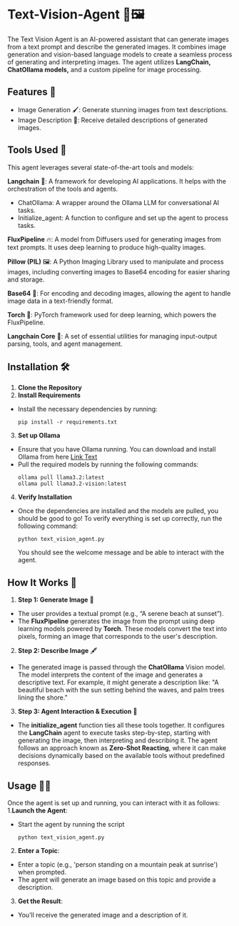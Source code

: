# Text-Vision-Agent 🚀🖼️

The Text Vision Agent is an AI-powered assistant that can generate images from a text prompt and describe the generated images. It combines image generation and vision-based language models to create a seamless process of generating and interpreting images. The agent utilizes **LangChain, ChatOllama models,** and a custom pipeline for image processing.

## Features 🌟
  * Image Generation 🖌️: Generate stunning images from text descriptions.
  * Image Description 📝: Receive detailed descriptions of generated images.

## Tools Used 🔧
This agent leverages several state-of-the-art tools and models:

**Langchain** 🔗: A framework for developing AI applications. It helps with the orchestration of the tools and agents.
  * ChatOllama: A wrapper around the Ollama LLM for conversational AI tasks.
  * Initialize_agent: A function to configure and set up the agent to process tasks.

**FluxPipeline** 🔥: A model from Diffusers used for generating images from text prompts. It uses deep learning to produce high-quality images.

**Pillow (PIL)** 🖼️: A Python Imaging Library used to manipulate and process images, including converting images to Base64 encoding for easier sharing and storage.

**Base64** 🔐: For encoding and decoding images, allowing the agent to handle image data in a text-friendly format.

**Torch** 🔋: PyTorch framework used for deep learning, which powers the FluxPipeline.

**Langchain Core** 🧠: A set of essential utilities for managing input-output parsing, tools, and agent management.

## Installation 🛠️
1. **Clone the Repository**
2. **Install Requirements**
 * Install the necessary dependencies by running:
   ```
   pip install -r requirements.txt
   ```
3. **Set up Ollama**
  * Ensure that you have Ollama running. You can download and install Ollama from here [Link Text](https://ollama.com/download)
  * Pull the required models by running the following commands:
    ```
    ollama pull llama3.2:latest
    ollama pull llama3.2-vision:latest
    ```
4. **Verify Installation**
  * Once the dependencies are installed and the models are pulled, you should be good to go! To verify everything is set up correctly, run the following command:
    ```
    python text_vision_agent.py
    ```
    You should see the welcome message and be able to interact with the agent.
    
## How It Works 🔄

1. **Step 1: Generate Image** 🌄
  * The user provides a textual prompt (e.g., “A serene beach at sunset”).
  * The **FluxPipeline** generates the image from the prompt using deep learning models powered by **Torch**. These models convert the text into pixels, forming an image that corresponds to the user's description.

2. **Step 2: Describe Image** 🖋️
  * The generated image is passed through the **ChatOllama** Vision model. The model interprets the content of the image and generates a descriptive text. For example, it might generate a description like: "A beautiful beach with the sun setting behind the waves, and palm trees lining the shore."

3. **Step 3: Agent Interaction & Execution** 💬
  * The **initialize_agent** function ties all these tools together. It configures the **LangChain** agent to execute tasks step-by-step, starting with generating the image, then interpreting and describing it. The agent follows an approach known as **Zero-Shot Reacting**, where it can make decisions dynamically based on the available tools without predefined responses.

## Usage 🧑‍💻
Once the agent is set up and running, you can interact with it as follows:
1.**Launch the Agent**:
  * Start the agent by running the script
    ```
    python text_vision_agent.py
    ```
2. **Enter a Topic**:
  * Enter a topic (e.g., 'person standing on a mountain peak at sunrise') when prompted.
  * The agent will generate an image based on this topic and provide a description.
3. **Get the Result**:
  * You’ll receive the generated image and a description of it.
